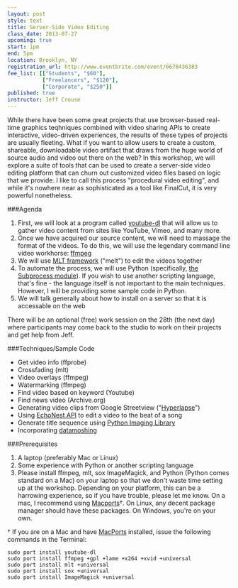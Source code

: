 ```yaml
---
layout: post
style: text
title: Server-Side Video Editing
class_date: 2013-07-27
upcoming: true
start: 1pm
end: 5pm
location: Brooklyn, NY
registration_url: http://www.eventbrite.com/event/6678436383
fee_list: [["Students", "$60"],
           ["Freelancers", "$120"],
           ["Corporate", "$250"]]
published: true
instructor: Jeff Crouse
---
```


While there have been some great projects that use browser-based real-time graphics teqhniques combined with video sharing APIs to create interactive, video-driven experiences, the results of these types of projects are usually fleeting. What if you want to allow users to create a custom, shareable, downloadable video artifact that draws from the huge world of source audio and video out there on the web?
In this workshop, we will explore a suite of tools that can be used to create a server-side video editing platform that can churn out customized video files based on logic that we provide. I like to call this process "procedural video editing", and while it's nowhere near as sophisticated as a tool like FinalCut, it is very powerful nonetheless.

###Agenda

1. First, we will look at a program called [youtube-dl](https://github.com/rg3/youtube-dl) that will allow us to gather video content from sites like YouTube, Vimeo, and many more.
1. Once we have acquired our source content, we will need to massage the format of the videos. To do this, we will use the legendary command line video workhorse: [ffmpeg](http://www.ffmpeg.org/)
1. We will use [MLT framework](http://www.mltframework.org/) ("melt") to edit the videos together
1. To automate the process, we will use Python (specifically, [the Subprocess module](http://docs.python.org/2/library/subprocess.html)). If you wish to use another scripting language, that's fine - the language itself is not important to the main techniques. However, I will be providing some sample code in Python.
1. We will talk generally about how to install on a server so that it is accessable on the web

There will be an optional (free) work session on the 28th (the next day) where participants may come back to the studio to work on their projects and get help from Jeff.

###Techniques/Sample Code

* Get video info (ffprobe)
* Crossfading (mlt)
* Video overlays (ffmpeg)
* Watermarking (ffmpeg)
* Find video based on keyword (Youtube)
* Find news video (Archive.org)
* Generating video clips from Google Streetview ("<a href="http://hyperlapse.tllabs.io/">Hyperlapse</a>")
* Using <a href="http://developer.echonest.com/docs/v4/">EchoNest API</a> to edit a video to the beat of a song
* Generate title sequence using <a href="http://www.pythonware.com/products/pil/">Python Imaging Library</a>
* Incorporating <a href="https://github.com/grampajoe/Autodatamosh">datamoshing</a>


###Prerequisites

1. A laptop (preferably Mac or Linux)
1. Some experience with Python or another scripting language
1. Please install ffmpeg, mlt, sox ImageMagick, and Python (Python comes standard on a Mac) on your laptop so that we don't waste time setting up at the workshop. Depending on your platform, this can be a harrowing experience, so if you have trouble, please let me know. On a mac, I recommend using [Macports](http://www.macports.org/)†. On Linux, any decent package manager should have these packages. On Windows, you're on your own.

† If you are on a Mac and have <a href="http://www.macports.org/">MacPorts</a> installed, issue the following commands in the Terminal:

	sudo port install youtube-dl
	sudo port install ffmpeg +gpl +lame +x264 +xvid +universal
	sudo port install mlt +universal
	sudo port install sox +universal
	sudo port install ImageMagick +universal
